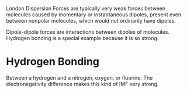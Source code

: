 London Dispersion Forces are typically very weak forces between molecules caused by momentary or instantaneous dipoles, present even between nonpolar molecules, which would not ordinarily have dipoles.

Dipole-dipole forces are interactions between dipoles of molecules. Hydrogen bonding is a special example because it is so strong.

# Hydrogen Bonding

Between a hydrogen and a nitrogen, oxygen, or fluorine. The electronegativity difference makes this kind of IMF very strong.